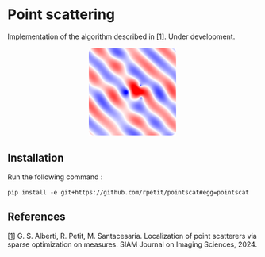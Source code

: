 # Point scattering

Implementation of the algorithm described in [[1]](https://doi.org/10.1137/24M1636265). Under development.

<p align="center">
  <img src="demo.png" width="35%">
</p>

## Installation 
Run the following command :

```
pip install -e git+https://github.com/rpetit/pointscat#egg=pointscat
```

## References

[[1]](https://doi.org/10.1137/24M1636265) G. S. Alberti, R. Petit, M. Santacesaria. Localization of point scatterers via sparse optimization on measures. SIAM Journal on Imaging Sciences, 2024.
